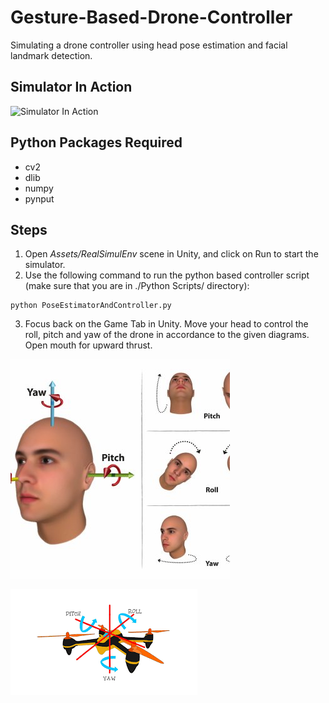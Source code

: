 # Gesture-Based-Drone-Controller
Simulating a drone controller using head pose estimation and facial landmark detection.

## Simulator In Action

![Simulator In Action](Media/SimulatorDemo.gif)

## Python Packages Required
* cv2
* dlib
* numpy
* pynput

## Steps
1. Open *Assets/RealSimulEnv* scene in Unity, and click on Run to start the simulator.
2. Use the following command to run the python based controller script (make sure that you are in ./Python Scripts/ directory):
  ```
  python PoseEstimatorAndController.py
  ```
3. Focus back on the Game Tab in Unity. Move your head to control the roll, pitch and yaw of the drone in accordance to the given diagrams. Open mouth for upward thrust.

![Head](Media/Head.jpg) 

![Drone](Media/Drone.png)






